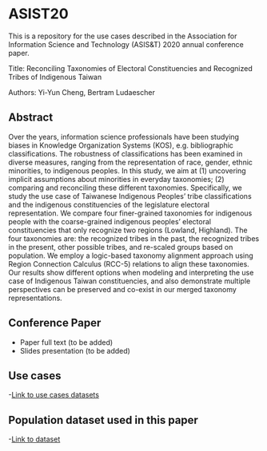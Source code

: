 # ASIST20
This is a repository for the use cases described in the Association for Information Science and Technology (ASIS&T) 2020 annual conference paper.

Title: Reconciling Taxonomies of Electoral Constituencies and Recognized Tribes of Indigenous Taiwan

Authors: Yi-Yun Cheng, Bertram Ludaescher

## Abstract
Over the years, information science professionals have been studying biases in Knowledge Organization Systems (KOS), e.g. bibliographic classifications. The robustness of classifications has been examined in diverse measures, ranging from the representation of race, gender, ethnic minorities, to indigenous peoples. In this study, we aim at (1) uncovering implicit assumptions about minorities in everyday taxonomies; (2) comparing and reconciling these different taxonomies. Specifically, we study the use case of Taiwanese Indigenous Peoples’ tribe classifications and the indigenous constituencies of the legislature electoral representation. We compare four finer-grained taxonomies for indigenous people with the coarse-grained indigenous peoples’ electoral constituencies that only recognize two regions (Lowland, Highland). The four taxonomies are: the recognized tribes in the past, the recognized tribes in the present, other possible tribes, and re-scaled groups based on population. We employ a logic-based taxonomy alignment approach using Region Connection Calculus (RCC-5) relations to align these taxonomies. Our results show different options when modeling and interpreting the use case of Indigenous Taiwan constituencies, and also demonstrate multiple perspectives can be preserved and co-exist in our merged taxonomy representations.


## Conference Paper
- Paper full text (to be added)
- Slides presentation (to be added)


## Use cases
-[Link to use cases datasets](https://github.com/EulerProject/ASIST20/tree/master/UseCases)

## Population dataset used in this paper

-[Link to dataset](https://github.com/EulerProject/ASIST20/tree/master/PopulationData)
